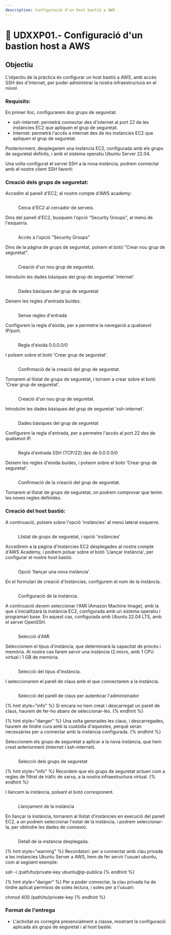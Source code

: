 ```yaml
---
description: Configuració d'un host bastió a AWS
---
```


# 📎 UDXXP01.- Configuració d'un bastion host a AWS

## Objectiu

L'objectiu de la pràctica és configurar un host bastió a AWS, amb accés SSH des d'internet, per poder administrar la nostra infraestructura en el núvol.

### Requisits:

En primer lloc, configurarem dos grups de seguretat:

* ssh-internet: permetrà connectar des d'internet al port 22 de les instàncies EC2 que apliquen el grup de seguretat.
* Internet: permetrà l'accés a internet des de les instàncies EC2 que apliquen el grup de seguretat.

Posteriorment, desplegarem una instància EC2, configurada amb els grups de seguretat definits, i amb el sistema operatiu Ubuntu Server 22.04.

Una volta configurat el servei SSH a la nova instància, podrem connectar amb el nostre client SSH favorit:

### Creació dels grups de seguretat:&#x20;

Accedim al panell d'EC2, al nostre compte d'AWS academy:

<figure><img src="../.gitbook/assets/image (8).png" alt=""><figcaption><p>Cerca d'EC2 al cercador de serveis.</p></figcaption></figure>

Dins del panell d'EC2, busquem l'opció "Security Groups", al menú de l'esquerra.

<figure><img src="../.gitbook/assets/image (1) (1).png" alt=""><figcaption><p>Accés a l'opció "Security Groups"</p></figcaption></figure>

Dins de la pàgina de grups de seguretat, polsem el botó "Crear nou grup de seguretat".

<figure><img src="../.gitbook/assets/image (2) (1).png" alt=""><figcaption><p>Creació d'un nou grup de seguretat.</p></figcaption></figure>

Introduïm les dades bàsiques del grup de seguretat 'internet'.

<figure><img src="../.gitbook/assets/image (127).png" alt=""><figcaption><p>Dades bàsiques del grup de seguretat</p></figcaption></figure>

Deixem les regles d'entrada buides.

<figure><img src="../.gitbook/assets/image (128).png" alt=""><figcaption><p>Sense regles d'entrada</p></figcaption></figure>

Configurem la regla d'eixida, per a permetre la navegació a qualsevol IP/port.

<figure><img src="../.gitbook/assets/image (129).png" alt=""><figcaption><p>Regla d'eixida 0.0.0.0/0</p></figcaption></figure>

I polsem sobre el botó 'Crear grup de seguretat'.

<figure><img src="../.gitbook/assets/image (130).png" alt=""><figcaption><p>Confirmació de la creació del grup de seguretat.</p></figcaption></figure>

Tornarem al llistat de grups de seguretat, i tornem a crear sobre el botó 'Crear grup de seguretat'.

<figure><img src="../.gitbook/assets/image (131).png" alt=""><figcaption><p>Creació d'un nou grup de seguretat.</p></figcaption></figure>

Introduïm les dades bàsiques del grup de seguretat 'ssh-internet'.

<figure><img src="../.gitbook/assets/image (132).png" alt=""><figcaption><p>Dades bàsiques del grup de seguretat</p></figcaption></figure>

Configurem la regla d'entrada, per a permetre l'accés al port 22 des de qualsevol IP.

<figure><img src="../.gitbook/assets/image (133).png" alt=""><figcaption><p>Regla d'entrada SSH (TCP/22) des de 0.0.0.0/0</p></figcaption></figure>

Deixem les regles d'eixida buides, i polsem sobre el botó 'Crear grup de seguretat'.

<figure><img src="../.gitbook/assets/image (134).png" alt=""><figcaption><p>Confirmació de la creació del grup de seguretat.</p></figcaption></figure>

Tornarem al llistat de grups de seguretat, on podrem comprovar que tenim les noves regles definides.

### Creació del host bastió:&#x20;

A continuació, polsem sobre l'opció 'instàncies' al menú lateral esquerre.

<figure><img src="../.gitbook/assets/image (135).png" alt=""><figcaption><p>Llistat de grups de seguretat, i opció 'instàncies'</p></figcaption></figure>

Accedirem a la pàgina d'instàncies EC2 desplegades al nostre compte d'AWS Academy, i podrem polsar sobre el botó 'Llançar instància', per configurar el nostre host bastió.

<figure><img src="../.gitbook/assets/image (137).png" alt=""><figcaption><p>Opció 'llançar una nova instància'.</p></figcaption></figure>

En el formulari de creació d'instàncies, configurem el nom de la instància.

<figure><img src="../.gitbook/assets/image (138).png" alt=""><figcaption><p>Configuració de la instància.</p></figcaption></figure>

A continuació devem seleccionar l'AMI (Amazon Machine Image), amb la que s'inicialitzarà la instància EC2, configurada amb un sistema operatiu i programari base. En aquest cas, configurada amb Ubuntu 22.04 LTS, amb el servei OpenSSH.

<figure><img src="../.gitbook/assets/image (139).png" alt=""><figcaption><p>Selecció d'AMI</p></figcaption></figure>

Seleccionem el tipus d'instància, que determinarà la capacitat de procés i memòria. Al nostre cas farem servir una instància t2.micro, amb 1 CPU virtual i 1 GB de memòria.

<figure><img src="../.gitbook/assets/image (140).png" alt=""><figcaption><p>Selecció del tipus d'instància.</p></figcaption></figure>

I seleccionarem el parell de claus amb el que connectarem a la instància.&#x20;

<figure><img src="../.gitbook/assets/image (141).png" alt=""><figcaption><p>Selecció del parell de claus per autenticar l'administrador</p></figcaption></figure>

{% hint style="info" %}
Si encara no hem creat i descarregat un parell de claus, haurem de fer-ho abans de seleccionar-les.
{% endhint %}

{% hint style="danger" %}
Una volta generades les claus, i descarregades, haurem de tindre cura amb la custòdia d'aquestes, perquè seran necessàries per a connectar amb la instància configurada.&#x20;
{% endhint %}

Seleccionem els grups de seguretat a aplicar a la nova instància, que hem creat anteriorment (internet i ssh-internet).

<figure><img src="../.gitbook/assets/image (142).png" alt=""><figcaption><p>Selecció dels grups de seguretat</p></figcaption></figure>

{% hint style="info" %}
Recordem que els grups de seguretat actuen com a regles de filtrat de tràfic de xarxa, a la nostra infraestructura virtual.
{% endhint %}

I llancem la instància, polsant el botó corresponent.

<figure><img src="../.gitbook/assets/image (143).png" alt=""><figcaption><p>Llançament de la instància</p></figcaption></figure>

En llançar la instància, tornarem al llistat d'instàncies en execució del panell EC2, a on podrem seleccionar l'estat de la instància, i podrem seleccionar-la, per obtindre les dades de connexió.

<figure><img src="../.gitbook/assets/image (145).png" alt=""><figcaption><p>Detall de la instància desplegada.</p></figcaption></figure>

{% hint style="warning" %}
Recordatori: per a connectar amb clau privada a les instancies Ubuntu Server a AWS, hem de fer servir l'usuari ubuntu, com al següent exemple:

ssh -i /path/to/private-key ubuntu@ip-publica
{% endhint %}

{% hint style="danger" %}
Per a poder connectar, la clau privada ha de tindre aplicat permisos de soles lectura, i soles per a l'usuari:

chmod 400 /path/to/private-key
{% endhint %}



### Format de l'entrega

* L'activitat es corregirà presencialment a classe, mostrant la configuració aplicada als grups de seguretat i al host bastió.
